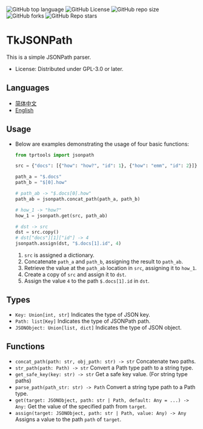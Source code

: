 ![GitHub top language](https://img.shields.io/github/languages/top/thiliapr/python3-tprtools)
![GitHub License](https://img.shields.io/badge/license-GPL--3.0--or--later-blue)
![GitHub repo size](https://img.shields.io/github/repo-size/thiliapr/python3-tprtools)
![GitHub forks](https://img.shields.io/github/forks/thiliapr/python3-tprtools)
![GitHub Repo stars](https://img.shields.io/github/stars/thiliapr/python3-tprtools)

# TkJSONPath
This is a simple JSONPath parser.
- License: Distributed under GPL-3.0 or later.

## Languages
- [简体中文](jsonpath.zh-CN.md)
- [English](jsonpath.md)

## Usage
- Below are examples demonstrating the usage of four basic functions:
  ```python
  from tprtools import jsonpath
  
  src = {"docs": [{"how": "how?", "id": 1}, {"how": "emm", "id": 2}]}
  
  path_a = "$.docs"
  path_b = "$[0].how"
  
  # path_ab -> "$.docs[0].how"
  path_ab = jsonpath.concat_path(path_a, path_b)
  
  # how_1 -> "how?"
  how_1 = jsonpath.get(src, path_ab)
  
  # dst -> src
  dst = src.copy()
  # dst["docs"][1]["id"] -> 4
  jsonpath.assign(dst, "$.docs[1].id", 4)
  ```
  1. `src` is assigned a dictionary.
  2. Concatenate `path_a` and `path_b`, assigning the result to `path_ab`.
  3. Retrieve the value at the `path_ab` location in `src`, assigning it to `how_1`.
  4. Create a copy of `src` and assign it to `dst`.
  5. Assign the value `4` to the path `$.docs[1].id` in `dst`.

## Types
- `Key: Union[int, str]`
  Indicates the type of JSON key.
- `Path: list[Key]`
  Indicates the type of JSONPath path.
- `JSONObject: Union[list, dict]`
  Indicates the type of JSON object.

## Functions
- `concat_path(path: str, obj_path: str) -> str`
  Concatenate two paths.
- `str_path(path: Path) -> str`
  Convert a Path type path to a string type.
- `get_safe_key(key: str) -> str`
  Get a safe key value. (For string type paths)
- `parse_path(path_str: str) -> Path`
  Convert a string type path to a Path type.
- `get(target: JSONObject, path: str | Path, default: Any = ...) -> Any:`
  Get the value of the specified path from `target`.
- `assign(target: JSONObject, path: str | Path, value: Any) -> Any`
  Assigns a value to the path `path` of `target`.